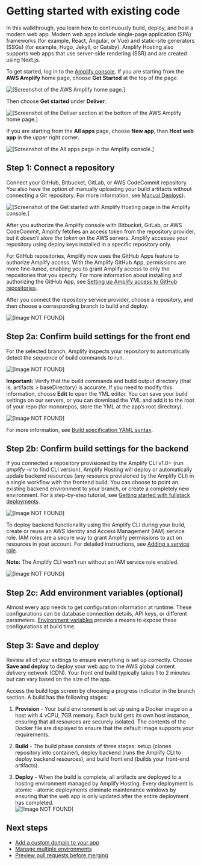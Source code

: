 # Getting started with existing code<a name="getting-started"></a>

In this walkthrough, you learn how to continuously build, deploy, and host a modern web app\. Modern web apps include single\-page application \(SPA\) frameworks \(for example, React, Angular, or Vue\) and static\-site generators \(SSGs\) \(for example, Hugo, Jekyll, or Gatsby\)\. Amplify Hosting also supports web apps that use server\-side rendering \(SSR\) and are created using Next\.js\.

To get started, log in to the [Amplify console](https://console.aws.amazon.com/amplify/home)\. If you are starting from the **AWS Amplify** home page, choose **Get Started** at the top of the page\.

![\[Screenshot of the AWS Amplify home page.\]](http://docs.aws.amazon.com/amplify/latest/userguide/images/Get_Started_1.png)

Then choose **Get started** under **Deliver**\.

![\[Screenshot of the Deliver section at the bottom of the AWS Amplify home page.\]](http://docs.aws.amazon.com/amplify/latest/userguide/images/Get_Started_2.png)

If you are starting from the **All apps** page, choose **New app**, then **Host web app** in the upper right corner\.

![\[Screenshot of the All apps page in the Amplify console.\]](http://docs.aws.amazon.com/amplify/latest/userguide/images/Get_Started_3.png)

## Step 1: Connect a repository<a name="step-1-connect-repository"></a>

Connect your GitHub, Bitbucket, GitLab, or AWS CodeCommit repository\. You also have the option of manually uploading your build artifacts without connecting a Git repository\. For more information, see [Manual Deploys](manual-deploys.md)\)\.

![\[Screenshot of the Get started with Amplify Hosting page in the Amplify console.\]](http://docs.aws.amazon.com/amplify/latest/userguide/images/amplify-gettingstarted-2.png)

After you authorize the Amplify console with Bitbucket, GitLab, or AWS CodeCommit, Amplify fetches an access token from the repository provider, but it *doesn’t store the token* on the AWS servers\. Amplify accesses your repository using deploy keys installed in a specific repository only\.

For GitHub repositories, Amplify now uses the GitHub Apps feature to authorize Amplify access\. With the Amplify GitHub App, permissions are more fine\-tuned, enabling you to grant Amplify access to only the repositories that you specify\. For more information about installing and authorizing the GitHub App, see [Setting up Amplify access to GitHub repositories](setting-up-GitHub-access.md)\.

After you connect the repository service provider, choose a repository, and then choose a corresponding branch to build and deploy\.

![\[Image NOT FOUND\]](http://docs.aws.amazon.com/amplify/latest/userguide/images/amplify-gettingstarted-3.png)

## Step 2a: Confirm build settings for the front end<a name="step-2a-confirm-build-settings-for-the-front-end"></a>

For the selected branch, Amplify inspects your repository to automatically detect the sequence of build commands to run\.

![\[Image NOT FOUND\]](http://docs.aws.amazon.com/amplify/latest/userguide/images/amplify-gettingstarted-4.png)

 **Important:** Verify that the build commands and build output directory \(that is, artifacts > baseDirectory\) is accurate\. If you need to modify this information, choose **Edit** to open the YML editor\. You can save your build settings on our servers, or you can download the YML and add it to the root of your repo \(for monorepos, store the YML at the app’s root directory\)\.

![\[Image NOT FOUND\]](http://docs.aws.amazon.com/amplify/latest/userguide/images/amplify-gettingstarted-5.png)

For more information, see [Build specification YAML syntax](build-settings.md#yml-specification-syntax)\.

## Step 2b: Confirm build settings for the backend<a name="step-2b-confirm-build-settings-for-the-backend"></a>

If you connected a repository provisioned by the Amplify CLI v1\.0\+ \(run *amplify \-v* to find CLI version\), Amplify Hosting will deploy or automatically update backend resources \(any resource provisioned by the Amplify CLI\) in a single workflow with the frontend build\. You can choose to point an existing backend environment to your branch, or create a completely new environment\. For a step\-by\-step tutorial, see [Getting started with fullstack deployments](deploy-backend.md)\.

![\[Image NOT FOUND\]](http://docs.aws.amazon.com/amplify/latest/userguide/images/reuse-backend.png)

To deploy backend functionality using the Amplify CLI during your build, create or reuse an AWS Identity and Access Management \(IAM\) service role\. IAM roles are a secure way to grant Amplify permissions to act on resources in your account\. For detailed instructions, see [Adding a service role](how-to-service-role-amplify-console.md)\.

 **Note:** The Amplify CLI won’t run without an IAM service role enabled\.

![\[Image NOT FOUND\]](http://docs.aws.amazon.com/amplify/latest/userguide/images/amplify-gettingstarted-7.png)

## Step 2c: Add environment variables \(optional\)<a name="step-2c-add-environment-variables-optional"></a>

Almost every app needs to get configuration information at runtime\. These configurations can be database connection details, API keys, or different parameters\. [Environment variables](environment-variables.md) provide a means to expose these configurations at build time\.

## Step 3: Save and deploy<a name="step-3-save-and-deploy"></a>

Review all of your settings to ensure everything is set up correctly\. Choose **Save and deploy** to deploy your web app to the AWS global content delivery network \(CDN\)\. Your front end build typically takes 1 to 2 minutes but can vary based on the size of the app\.

Access the build logs screen by choosing a progress indicator in the branch section\. A build has the following stages:

1.  **Provision** \- Your build environment is set up using a Docker image on a host with 4 vCPU, 7GB memory\. Each build gets its own host instance, ensuring that all resources are securely isolated\. The contents of the Docker file are displayed to ensure that the default image supports your requirements\.

1.  **Build** \- The build phase consists of three stages: setup \(clones repository into container\), deploy backend \(runs the Amplify CLI to deploy backend resources\), and build front end \(builds your front\-end artifacts\)\.

1.  **Deploy** \- When the build is complete, all artifacts are deployed to a hosting environment managed by Amplify Hosting\. Every deployment is atomic \- atomic deployments eliminate maintenance windows by ensuring that the web app is only updated after the entire deployment has completed\.  
![\[Image NOT FOUND\]](http://docs.aws.amazon.com/amplify/latest/userguide/images/amplify-backend-frontend-alternate.png)

## Next steps<a name="next-steps"></a>
+  [Add a custom domain to your app](custom-domains.md) 
+  [Manage multiple environments](multi-environments.md) 
+  [Preview pull requests before merging](pr-previews.md) 
